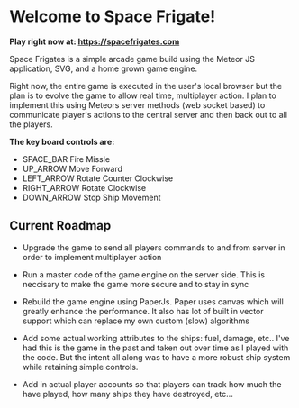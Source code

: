 # Welcome to Space Frigate!

**Play right now at: https://spacefrigates.com**

Space Frigates is a simple arcade game build using the Meteor JS application,
SVG, and a home grown game engine.

Right now, the entire game is executed in the user's local browser but the plan
is to evolve the game to allow real time, multiplayer action. I plan to
implement this using Meteors server methods (web socket based) to communicate
player's actions to the central server and then back out to all the players.

**The key board controls are:**

* SPACE_BAR   Fire Missle
* UP_ARROW    Move Forward
* LEFT_ARROW  Rotate Counter Clockwise
* RIGHT_ARROW Rotate Clockwise
* DOWN_ARROW  Stop Ship Movement

## Current Roadmap

- Upgrade the game to send all players commands to and from server in order to
implement multiplayer action

- Run a master code of the game engine on the server side. This is neccisary to
make the game more secure and to stay in sync

- Rebuild the game engine using PaperJs. Paper uses canvas which will greatly
enhance the performance. It also has lot of built in vector support which can
replace my own custom (slow) algorithms

- Add some actual working attributes to the ships: fuel, damage, etc.. I've had
this is the game in the past and taken out over time as I played with the code.
But the intent all along was to have a more robust ship system while retaining
simple controls.

- Add in actual player accounts so that players can track how much the have
played, how many ships they have destroyed, etc...
